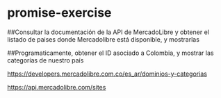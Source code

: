 # promise-exercise

##Consultar la documentación de la API de MercadoLibre y obtener el listado de paises donde Mercadolibre está disponible, y mostrarlas

##Programaticamente, obtener el ID asociado a Colombia, y mostrar las categorías de nuestro país

https://developers.mercadolibre.com.co/es_ar/dominios-y-categorias

https://api.mercadolibre.com/sites
